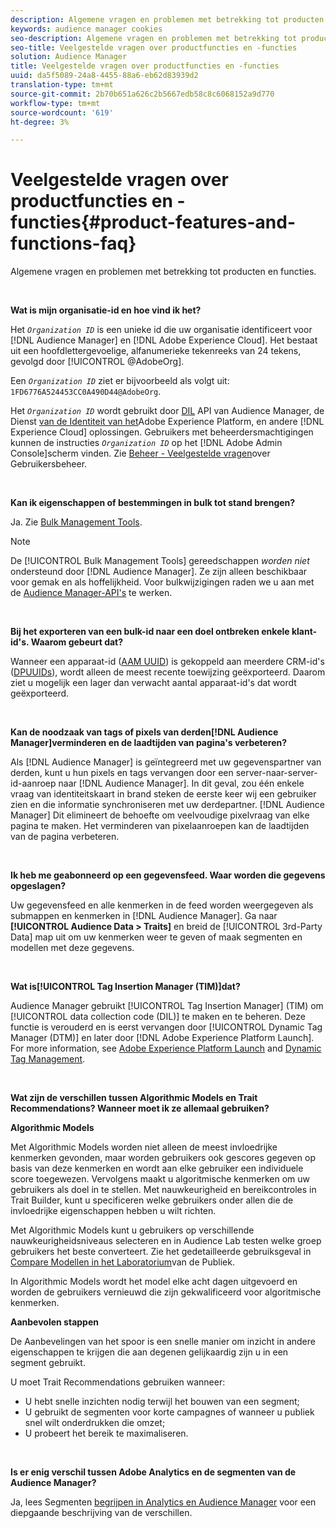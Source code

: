 ```yaml
---
description: Algemene vragen en problemen met betrekking tot producten en functies.
keywords: audience manager cookies
seo-description: Algemene vragen en problemen met betrekking tot producten en functies.
seo-title: Veelgestelde vragen over productfuncties en -functies
solution: Audience Manager
title: Veelgestelde vragen over productfuncties en -functies
uuid: da5f5089-24a8-4455-88a6-eb62d83939d2
translation-type: tm+mt
source-git-commit: 2b70b651a626c2b5667edb58c8c6068152a9d770
workflow-type: tm+mt
source-wordcount: '619'
ht-degree: 3%

---
```



# Veelgestelde vragen over productfuncties en -functies{#product-features-and-functions-faq}

Algemene vragen en problemen met betrekking tot producten en functies.

 

<!-- 

faq_features_functions.xml

 -->

**Wat is mijn organisatie-id en hoe vind ik het?**

Het *`Organization ID`* is een unieke id die uw organisatie identificeert voor [!DNL Audience Manager] en [!DNL Adobe Experience Cloud]. Het bestaat uit een hoofdlettergevoelige, alfanumerieke tekenreeks van 24 tekens, gevolgd door [!UICONTROL @AdobeOrg].

Een *`Organization ID`* ziet er bijvoorbeeld als volgt uit: `1FD6776A524453CC0A490D44@AdobeOrg`.

Het *`Organization ID`* wordt gebruikt door [DIL](../dil/dil-overview.md) API van Audience Manager, de Dienst [van de Identiteit van het](https://docs.adobe.com/content/help/en/id-service/using/home.html)Adobe Experience Platform, en andere [!DNL Experience Cloud] oplossingen. Gebruikers met beheerdersmachtigingen kunnen de instructies *`Organization ID`* op het [!DNL Adobe Admin Console]scherm vinden. Zie [Beheer - Veelgestelde vragen](https://docs.adobe.com/content/help/en/core-services/interface/manage-users-and-products/admin-getting-started.html)over Gebruikersbeheer.

 

**Kan ik eigenschappen of bestemmingen in bulk tot stand brengen?**

Ja. Zie [Bulk Management Tools](../reference/bulk-management-tools/bulk-management-intro.md).

>[!NOTE]
>
>De [!UICONTROL Bulk Management Tools] gereedschappen *worden niet* ondersteund door [!DNL Audience Manager]. Ze zijn alleen beschikbaar voor gemak en als hoffelijkheid. Voor bulkwijzigingen raden we u aan met de [Audience Manager-API&#39;s](../api/api.md) te werken.

 

**Bij het exporteren van een bulk-id naar een doel ontbreken enkele klant-id&#39;s. Waarom gebeurt dat?**

Wanneer een apparaat-id ([AAM UUID](../reference/ids-in-aam.md)) is gekoppeld aan meerdere CRM-id&#39;s ([DPUUIDs](../reference/ids-in-aam.md)), wordt alleen de meest recente toewijzing geëxporteerd. Daarom ziet u mogelijk een lager dan verwacht aantal apparaat-id&#39;s dat wordt geëxporteerd.

 

**Kan de noodzaak van tags of pixels van derden[!DNL Audience Manager]verminderen en de laadtijden van pagina&#39;s verbeteren?**

Als [!DNL Audience Manager] is geïntegreerd met uw gegevenspartner van derden, kunt u hun pixels en tags vervangen door een server-naar-server-id-aanroep naar [!DNL Audience Manager]. In dit geval, zou één enkele vraag van identiteitskaart in brand steken de eerste keer wij een gebruiker zien en die informatie synchroniseren met uw derdepartner. [!DNL Audience Manager] Dit elimineert de behoefte om veelvoudige pixelvraag van elke pagina te maken. Het verminderen van pixelaanroepen kan de laadtijden van de pagina verbeteren.

 

**Ik heb me geabonneerd op een gegevensfeed. Waar worden die gegevens opgeslagen?**

Uw gegevensfeed en alle kenmerken in de feed worden weergegeven als submappen en kenmerken in [!DNL Audience Manager]. Ga naar **[!UICONTROL Audience Data > Traits]** en breid de [!UICONTROL 3rd-Party Data] map uit om uw kenmerken weer te geven of maak segmenten en modellen met deze gegevens.

 

**Wat is[!UICONTROL Tag Insertion Manager (TIM)]dat?**

Audience Manager gebruikt [!UICONTROL Tag Insertion Manager] (TIM) om [!UICONTROL data collection code (DIL)] te maken en te beheren. Deze functie is verouderd en is eerst vervangen door [!UICONTROL Dynamic Tag Manager (DTM)] en later door [!DNL Adobe Experience Platform Launch]. For more information, see [Adobe Experience Platform Launch](https://docs.adobelaunch.com/) and [Dynamic Tag Management](https://docs.adobe.com/content/help/en/dtm/using/dtm-home.html).

 

**Wat zijn de verschillen tussen Algorithmic Models en Trait Recommendations? Wanneer moet ik ze allemaal gebruiken?**

**Algorithmic Models**

Met Algorithmic Models worden niet alleen de meest invloedrijke kenmerken gevonden, maar worden gebruikers ook gescores gegeven op basis van deze kenmerken en wordt aan elke gebruiker een individuele score toegewezen. Vervolgens maakt u algoritmische kenmerken om uw gebruikers als doel in te stellen. Met nauwkeurigheid en bereikcontroles in Trait Builder, kunt u specificeren welke gebruikers onder allen die de invloedrijke eigenschappen hebben u wilt richten.

Met Algorithmic Models kunt u gebruikers op verschillende nauwkeurigheidsniveaus selecteren en in Audience Lab testen welke groep gebruikers het beste converteert. Zie het gedetailleerde gebruiksgeval in [Compare Modellen in het Laboratorium](../features/audience-lab/audience-lab-use-cases.md#compare-models)van de Publiek.

In Algorithmic Models wordt het model elke acht dagen uitgevoerd en worden de gebruikers vernieuwd die zijn gekwalificeerd voor algoritmische kenmerken.

**Aanbevolen stappen**

De Aanbevelingen van het spoor is een snelle manier om inzicht in andere eigenschappen te krijgen die aan degenen gelijkaardig zijn u in een segment gebruikt.

U moet Trait Recommendations gebruiken wanneer:

* U hebt snelle inzichten nodig terwijl het bouwen van een segment;
* U gebruikt de segmenten voor korte campagnes of wanneer u publiek snel wilt onderdrukken die omzet;
* U probeert het bereik te maximaliseren.

 

**Is er enig verschil tussen Adobe Analytics en de segmenten van de Audience Manager?**

Ja, lees Segmenten [begrijpen in Analytics en Audience Manager](https://docs.adobe.com/content/help/en/analytics/integration/audience-analytics/audience-analytics-workflow/aam-analytics-segments.html) voor een diepgaande beschrijving van de verschillen.
